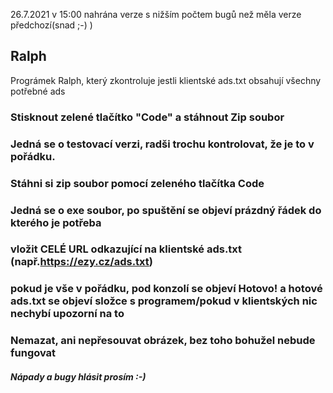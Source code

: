 26.7.2021 v 15:00 nahrána verze s nižším počtem bugů než měla verze předchozí(snad ;-) )

## Ralph
Prográmek Ralph, který zkontroluje jestli klientské ads.txt obsahují všechny potřebné ads
### Stisknout zelené tlačítko "Code" a stáhnout Zip soubor
### Jedná se o testovací verzi, radši trochu kontrolovat, že je to v pořádku. 
### Stáhni si zip soubor pomocí zeleného tlačítka Code
### Jedná se o exe soubor, po spuštění se objeví prázdný řádek do kterého je potřeba 
### vložit  CELÉ URL odkazující na klientské ads.txt (např.https://ezy.cz/ads.txt)
### pokud je vše v pořádku, pod konzolí se objeví Hotovo! a hotové ads.txt se objeví složce s programem/pokud v klientských nic nechybí upozorní na to
### Nemazat, ani nepřesouvat obrázek, bez toho bohužel nebude fungovat
##### Nápady a bugy hlásit prosím :-)
